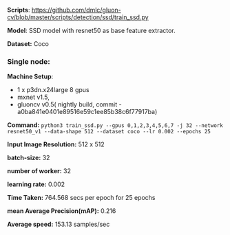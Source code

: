 
**Scripts**: https://github.com/dmlc/gluon-cv/blob/master/scripts/detection/ssd/train_ssd.py

**Model**: 
SSD model with resnet50 as base feature extractor.

**Dataset:** Coco

### Single node: 

**Machine Setup**: 
 - 1 x p3dn.x24large 8 gpus
 - mxnet v1.5, 
 - gluoncv v0.5( nightly build, commit - a0ba841e0401e89516e59c1ee85b38c6f77917ba)

**Command:** `python3 train_ssd.py --gpus 0,1,2,3,4,5,6,7 -j 32 --network resnet50_v1 --data-shape 512 --dataset coco --lr 0.002 --epochs 25`

**Input Image Resolution:** 512 x 512

**batch-size:** 32

**number of worker:** 32

**learning rate:** 0.002

**Time Taken:** 764.568 secs per epoch for 25 epochs

**mean Average Precision(mAP):** 0.216

**Average speed:** 153.13 samples/sec

